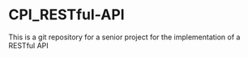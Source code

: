# CPI_RESTful-API
This is a git repository for a senior project for the implementation of a RESTful API
